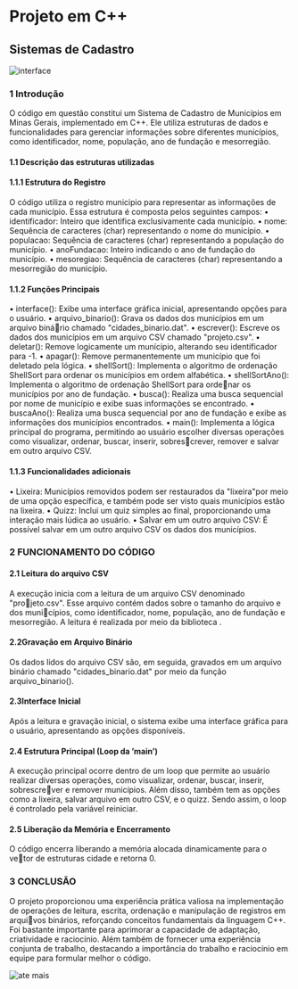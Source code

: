 # Projeto em C++
## Sistemas de Cadastro

![interface](https://github.com/jpedroreiss/projetoc-/assets/78040348/3882d375-8ddb-4fa7-aba0-8bd761e3a44d)

### 1 Introdução

O código em questão constitui um Sistema de Cadastro de Municípios em Minas
Gerais, implementado em C++. Ele utiliza estruturas de dados e funcionalidades
para gerenciar informações sobre diferentes municípios, como identificador, nome,
população, ano de fundação e mesorregião.

#### 1.1 Descrição das estruturas utilizadas

#### 1.1.1 Estrutura do Registro

O código utiliza o registro municipio para representar as informações de
cada município. Essa estrutura é composta pelos seguintes campos:
• identificador: Inteiro que identifica exclusivamente cada município.
• nome: Sequência de caracteres (char) representando o nome do município.
• populacao: Sequência de caracteres (char) representando a população do
município.
• anoFundacao: Inteiro indicando o ano de fundação do município.
• mesoregiao: Sequência de caracteres (char) representando a mesorregião do
município.

#### 1.1.2 Funções Principais

• interface(): Exibe uma interface gráfica inicial, apresentando opções para o
usuário.
• arquivo_binario(): Grava os dados dos municípios em um arquivo binário chamado "cidades_binario.dat".
• escrever(): Escreve os dados dos municípios em um arquivo CSV chamado
"projeto.csv".
• deletar(): Remove logicamente um munícipio, alterando seu identificador
para -1.
• apagar(): Remove permanentemente um município que foi deletado pela
lógica.
• shellSort(): Implementa o algoritmo de ordenação ShellSort para ordenar os
municípios em ordem alfabética.
• shellSortAno(): Implementa o algoritmo de ordenação ShellSort para ordenar os municípios por ano de fundação.
• busca(): Realiza uma busca sequencial por nome de município e exibe suas
informações se encontrado.
• buscaAno(): Realiza uma busca sequencial por ano de fundação e exibe as
informações dos municípios encontrados.
• main(): Implementa a lógica principal do programa, permitindo ao usuário
escolher diversas operações como visualizar, ordenar, buscar, inserir, sobrescrever, remover e salvar em outro arquivo CSV.

#### 1.1.3 Funcionalidades adicionais

• Lixeira: Municípios removidos podem ser restaurados da "lixeira"por meio
de uma opção específica, e também pode ser visto quais municípios estão na
lixeira.
• Quizz: Inclui um quiz simples ao final, proporcionando uma interação mais
lúdica ao usuário.
• Salvar em um outro arquivo CSV: É possível salvar em um outro arquivo
CSV os dados dos municípios.

### 2 FUNCIONAMENTO DO CÓDIGO

#### 2.1 Leitura do arquivo CSV

A execução inicia com a leitura de um arquivo CSV denominado "projeto.csv". Esse arquivo contém dados sobre o tamanho do arquivo e dos municípios, como identificador, nome, população, ano de fundação e mesorregião. A leitura é realizada por meio da biblioteca <fstream>.

#### 2.2Gravação em Arquivo Binário

Os dados lidos do arquivo CSV são, em seguida, gravados em um arquivo
binário chamado "cidades_binario.dat" por meio da função arquivo_binario().

#### 2.3Interface Inicial

Após a leitura e gravação inicial, o sistema exibe uma interface gráfica
para o usuário, apresentando as opções disponíveis.

#### 2.4 Estrutura Principal (Loop da ’main’)

A execução principal ocorre dentro de um loop que permite ao usuário
realizar diversas operações, como visualizar, ordenar, buscar, inserir, sobrescrever e remover municípios. Além disso, também tem as opções como a lixeira,
salvar arquivo em outro CSV, e o quizz. Sendo assim, o loop é controlado pela
variável reiniciar.

#### 2.5 Liberação da Memória e Encerramento

O código encerra liberando a memória alocada dinamicamente para o vetor de estruturas cidade e retorna 0.

### 3 CONCLUSÃO

O projeto proporcionou uma experiência prática valiosa na implementação
de operações de leitura, escrita, ordenação e manipulação de registros em arquivos binários, reforçando conceitos fundamentais da linguagem C++. Foi bastante
importante para aprimorar a capacidade de adaptação, criatividade e raciocínio.
Além também de fornecer uma experiência conjunta de trabalho, destacando a
importância do trabalho e raciocínio em equipe para formular melhor o código.

![ate mais](https://github.com/jpedroreiss/projetoc-/assets/78040348/8e759ed8-9853-47c2-8b1c-018b53bc07c3)

